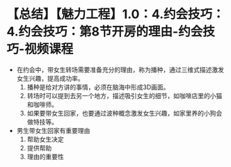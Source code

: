 # 【总结】【魅力工程】1.0：4.约会技巧：4.约会技巧：第8节开房的理由-约会技巧-视频课程

-   在约会中，带女生转场需要准备充分的理由，称为播种，通过三维式描述激发女生兴趣，提高成功率。
    1.  播种是给对方讲的事情，必须在脑海中形成3D画面。
    2.  转场时可以提到去另一个地方，描述吸引女生的细节，如咖啡店里的小猫和咖啡师。
    3.  如果要带女生回家，也要通过波种概念激发女生兴趣，如家里养的小狗会做特技等。
-   男生带女生回家有重要理由
    1.  帮助女生决定
    2.  提供帮助
    3.  理由的重要性